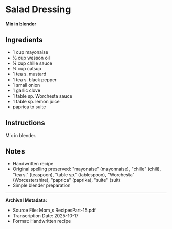 # Salad Dressing

**Mix in blender**

## Ingredients

- 1 cup mayonaise
- ½ cup wesson oil
- ¼ cup chille sauce
- ¼ cup catsup
- 1 tea s. mustard
- 1 tea s. black pepper
- 1 small onion
- 1 garlic clove
- 1 table sp. Worchesta sauce
- 1 table sp. lemon juice
- paprica to suite

## Instructions

Mix in blender.

## Notes

- Handwritten recipe
- Original spelling preserved: "mayonaise" (mayonnaise), "chille" (chili), "tea s." (teaspoon), "table sp." (tablespoon), "Worchesta" (Worcestershire), "paprica" (paprika), "suite" (suit)
- Simple blender preparation

---

**Archival Metadata:**
- Source File: Mom_s RecipesPart-15.pdf
- Transcription Date: 2025-10-17
- Format: Handwritten recipe
